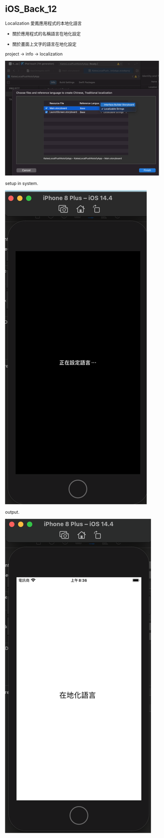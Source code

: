 # iOS_Back_12
Localization 愛鳳應用程式的本地化語言

* 關於應用程式的名稱語言在地化設定



* 關於畫面上文字的語言在地化設定

project -> info -> localization

![](https://raw.githubusercontent.com/QueenieCplusplus/iOS_Back_12/main/2.Localization%202.png)


setup in system.

![](https://raw.githubusercontent.com/QueenieCplusplus/iOS_Back_12/main/5.setup.png)

output.

![](https://raw.githubusercontent.com/QueenieCplusplus/iOS_Back_12/main/output.png)
